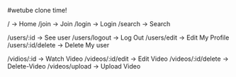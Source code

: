#wetube clone time!

/ -> Home
/join -> Join
/login -> Login
/search -> Search

/users/:id -> See user
/users/logout -> Log Out
/users/edit -> Edit My Profile
/users/:id/delete -> Delete My user

/vidios/:id -> Watch Video
/videos/:id/edit -> Edit Video
/videos/:id/delete -> Delete-Video
/videos/upload -> Upload Video
